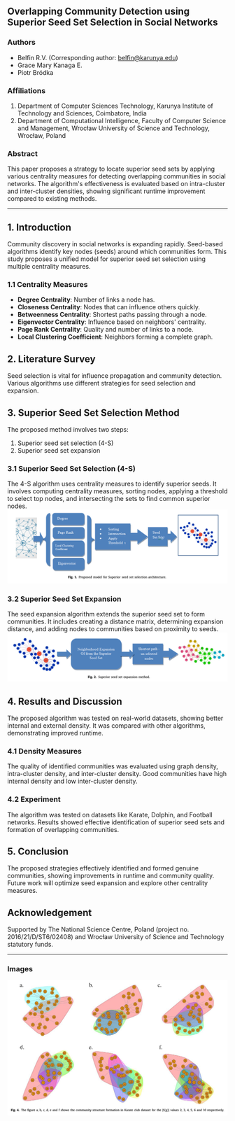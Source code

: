 ## Overlapping Community Detection using Superior Seed Set Selection in Social Networks

### Authors
- Belfin R.V. (Corresponding author: belfin@karunya.edu)
- Grace Mary Kanaga E.
- Piotr Bródka

### Affiliations
1. Department of Computer Sciences Technology, Karunya Institute of Technology and Sciences, Coimbatore, India
2. Department of Computational Intelligence, Faculty of Computer Science and Management, Wrocław University of Science and Technology, Wrocław, Poland

### Abstract
This paper proposes a strategy to locate superior seed sets by applying various centrality measures for detecting overlapping communities in social networks. The algorithm's effectiveness is evaluated based on intra-cluster and inter-cluster densities, showing significant runtime improvement compared to existing methods.

---

## 1. Introduction
Community discovery in social networks is expanding rapidly. Seed-based algorithms identify key nodes (seeds) around which communities form. This study proposes a unified model for superior seed set selection using multiple centrality measures.

### 1.1 Centrality Measures
- **Degree Centrality**: Number of links a node has.
- **Closeness Centrality**: Nodes that can influence others quickly.
- **Betweenness Centrality**: Shortest paths passing through a node.
- **Eigenvector Centrality**: Influence based on neighbors' centrality.
- **Page Rank Centrality**: Quality and number of links to a node.
- **Local Clustering Coefficient**: Neighbors forming a complete graph.

## 2. Literature Survey
Seed selection is vital for influence propagation and community detection. Various algorithms use different strategies for seed selection and expansion.

## 3. Superior Seed Set Selection Method
The proposed method involves two steps:
1. Superior seed set selection (4-S)
2. Superior seed set expansion


### 3.1 Superior Seed Set Selection (4-S)
The 4-S algorithm uses centrality measures to identify superior seeds. It involves computing centrality measures, sorting nodes, applying a threshold to select top nodes, and intersecting the sets to find common superior nodes.
![Superior seed set selection architecture](4s1.png)
### 3.2 Superior Seed Set Expansion
The seed expansion algorithm extends the superior seed set to form communities. It includes creating a distance matrix, determining expansion distance, and adding nodes to communities based on proximity to seeds.
![Superior seed set expansion method](4s2.png)

## 4. Results and Discussion
The proposed algorithm was tested on real-world datasets, showing better internal and external density. It was compared with other algorithms, demonstrating improved runtime.

### 4.1 Density Measures
The quality of identified communities was evaluated using graph density, intra-cluster density, and inter-cluster density. Good communities have high internal density and low inter-cluster density.

### 4.2 Experiment
The algorithm was tested on datasets like Karate, Dolphin, and Football networks. Results showed effective identification of superior seed sets and formation of overlapping communities.

## 5. Conclusion
The proposed strategies effectively identified and formed genuine communities, showing improvements in runtime and community quality. Future work will optimize seed expansion and explore other centrality measures.

## Acknowledgement
Supported by The National Science Centre, Poland (project no. 2016/21/D/ST6/02408) and Wrocław University of Science and Technology statutory funds.

---

### Images

![Community structure in Karate club dataset](4s3.png)


